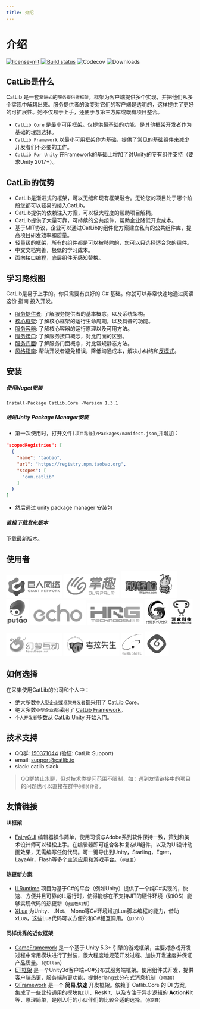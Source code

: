 ```yaml
---
title: 介绍
---
```


# 介绍

<a href="https://github.com/catlib/core/blob/master/LICENSE"><img src="https://img.shields.io/badge/license-MIT-blue.svg" title="license-mit" /></a> <a href="https://ci.appveyor.com/project/catlib/core"><img src="https://ci.appveyor.com/api/projects/status/tk3o571mwbw2rykj?svg=true" title="Build status"/></a> <img src="https://codecov.io/gh/CatLib/Core/branch/master/graph/badge.svg" alt="Codecov" /> <img src="https://img.shields.io/nuget/dt/CatLib.Core.svg" alt="Downloads" />

## CatLib是什么

CatLib 是一套`渐进式`的`服务提供者框架`。框架为客户端提供多个实现，并把他们从多个实现中解耦出来。服务提供者的改变对它们的客户端是透明的，这样提供了更好的可扩展性。她不仅易于上手，还便于与第三方库或既有项目整合。

- `CatLib Core` 是最小可用框架。仅提供最基础的功能，是其他框架开发者作为基础的理想选择。
- `CatLib Framework` 以最小可用框架作为基础，提供了常见的基础组件来减少开发者们不必要的工作。
- `CatLib For Unity` 在Framework的基础上增加了对Unity的专有组件支持（要求Unity 2017+）。

## CatLib的优势

- CatLib是渐进式的框架，可以无缝和现有框架融合。无论您的项目处于哪个阶段您都可以轻易的接入CatLib。
- CatLib提供的依赖注入方案，可以极大程度的帮助项目解耦。
- CatLib提供了大量可靠，可持续的公共组件，帮助企业降低开发成本。
- 基于MIT协议，企业可以通过CatLib的组件化方案建立私有的公共组件库，提高项目研发效率和质量。
- 轻量级的框架，所有的组件都是可以被移除的，您可以只选择适合您的组件。
- 中文文档完善，极低的学习成本。
- 面向接口编程，底层组件无感知替换。

## 学习路线图

CatLib是易于上手的。你只需要有良好的 C# 基础。你就可以非常快速地通过阅读这份 指南 投入开发。

- [服务提供者](architecture/service-provider.html): 了解服务提供者的基本概念，以及系统架构。
- [核心框架](architecture/framework.html): 了解核心框架的运行生命周期，以及具备的功能。
- [服务容器](architecture/container.html): 了解核心容器的运行原理以及可用方法。
- [服务接口](architecture/api.html): 了解服务接口概念，对比门面的区别。
- [服务门面](architecture/facade.html): 了解服务门面概念，对比常规静态方法。
- [风格指南](style.html): 帮助开发者避免错误，降低沟通成本，解决小纠结和[反模式](anti-pattern.html)。

## 安装

##### 使用Nuget安装

```PM
Install-Package CatLib.Core -Version 1.3.1
```

##### 通过Unity Package Manager安装

- 第一次使用时，打开文件`[项目路径]/Packages/manifest.json`,并增加：

```json
"scopedRegistries": [
  {
    "name": "taobao",
    "url": "https://registry.npm.taobao.org",
    "scopes": [
      "com.catlib"
    ]
  }
]
```

- 然后通过 unity package manager 安装包

##### 直接下载发布版本

下载[最新版本](https://github.com/CatLib/Core/releases)。

## 使用者

<a href="http://www.ztgame.com/"><img src="../imgs/used/giant.png" width="150px"/></a> <a href="http://www.ourpalm.com/"><img src="../imgs/used/ourpalm.png" width="150px"/></a> <a href="http://www.06game.com/"><img src="../imgs/used/06game.png" width="150px"/></a> <a href="http://www.putao.com/"><img src="../imgs/used/putao.png" width="60px"/></a> <a href="http://www.app-echo.com/"><img src="../imgs/used/echo.png" width="150px"/></a> <a href="http://www.hrgame.com.cn/"><img src="../imgs/used/hrg.png" width="150px"/></a> <a href="http://www.heeking.com"><img src="../imgs/used/heeking.png" width="65px"/></a> <a href="http://www.sourcemuch.com"><img src="../imgs/used/sourcemuch.png" width="60px"/></a>

<a href="http://www.fancydream.net"><img src="../imgs/used/fancydream.png" width="150px"/></a> <a href="https://www.koalac.com/"><img src="../imgs/used/koalac.png" width="150px"/></a> <a href="http://www.geniusorbit.com/"><img src="../imgs/used/geniusorbit.png" width="60px"/></a> <a href="http://geescan.com"><img src="../imgs/used/geescan.png" width="65px"/></a>

## 如何选择

在采集使用CatLib的公司和个人中：

- 绝大多数`中大型企业`或`框架开发者`都采用了 [CatLib Core](https://github.com/CatLib/Core)。
- 绝大多数`小型企业`都采用了 [CatLib Framework](https://github.com/CatLib/Framework)。
- `个人开发者`多数从 [CatLib Unity](https://github.com/CatLib/CatLib) 开始入门。

## 技术支持

- QQ群: [150371044](//shang.qq.com/wpa/qunwpa?idkey=ac3de81fa9b3a4379f80c44e05ff021bcfb51c0fb9092b0741762265a911878b) (验证: CatLib Support)
- email: support@catlib.io
- slack: catlib.slack

> QQ群禁止水聊，但对技术类提问范围不限制，如：遇到友情链接中的项目的问题也可以直接在群中`@相关作者`。

## 友情链接

#### UI框架

- [FairyGUI](http://www.fairygui.com/) 编辑器操作简单，使用习惯与Adobe系列软件保持一致，策划和美术设计师可以轻松上手。在编辑器即可组合各种复杂UI组件，以及为UI设计动画效果，无需编写任何代码。可一键导出到Unity，Starling，Egret， LayaAir，Flash等多个主流应用和游戏平台。（`@谷主`）

#### 热更新方案

- [ILRuntime](https://github.com/Ourpalm/ILRuntime) 项目为基于C#的平台（例如Unity）提供了一个纯C#实现的，快速、方便并且可靠的IL运行时，使得能够在不支持JIT的硬件环境（如iOS）能够实现代码的热更新（`@蓝色幻想`）
- [XLua](https://github.com/Tencent/xLua) 为Unity、 .Net、 Mono等C#环境增加Lua脚本编程的能力，借助xLua，这些Lua代码可以方便的和C#相互调用。（`@John`）

#### 同样优秀的近似框架

- [GameFramework](https://github.com/EllanJiang/GameFramework) 是一个基于 Unity 5.3+ 引擎的游戏框架，主要对游戏开发过程中常用模块进行了封装，很大程度地规范开发过程、加快开发速度并保证产品质量。（`@Ellan`）
- [ET框架](https://github.com/egametang/Egametang) 是一个Unity3d客户端+C#分布式服务端框架。使用组件式开发，提供客户端热更，服务端热更功能，提供erlang式分布式消息机制（`@熊猫`）
- [QFramework](https://github.com/liangxiegame/QFramework) 是一个 **简易**,**快速** 开发框架。依赖于 Catlib.Core 的 DI 方案，集成了一些比较通用的模块如:UI、ResKit、以及专注于异步逻辑的 **ActionKit** 等，原理简单，是刚入行的小伙伴们的比较合适的选择。(`@凉鞋`)
